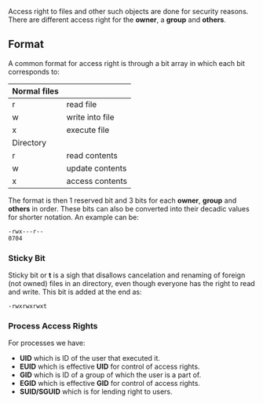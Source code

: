 Access right to files and other such objects are done for security reasons. There are different access right for the **owner**, a **group** and **others**. 
## Format
A common format for access right is through a bit array in which each bit corresponds to:

| Normal files |                 |
| ------------ | --------------- |
| r            | read file       |
| w            | write into file |
| x            | execute file    |
| Directory    |                 |
| r            | read contents   |
| w            | update contents |
| x            | access contents |
The format is then 1 reserved bit and 3 bits for each **owner**, **group** and **others** in order. These bits can also be converted into their decadic values for shorter notation. An example can be:
```
-rwx---r--
0704
```
### Sticky Bit
Sticky bit or **t** is a sigh that disallows cancelation and renaming of foreign (not owned) files in an directory, even though everyone has the right to read and write. This bit is added at the end as:
```
-rwxrwxrwxt
```
### Process Access Rights
For processes we have:
- **UID** which is ID of the user that executed it.
- **EUID** which is effective **UID** for control of access rights.
- **GID** which is ID of a group of which the user is a part of.
- **EGID** which is effective **GID** for control of access rights.
- **SUID/SGUID** which is for lending right to users.